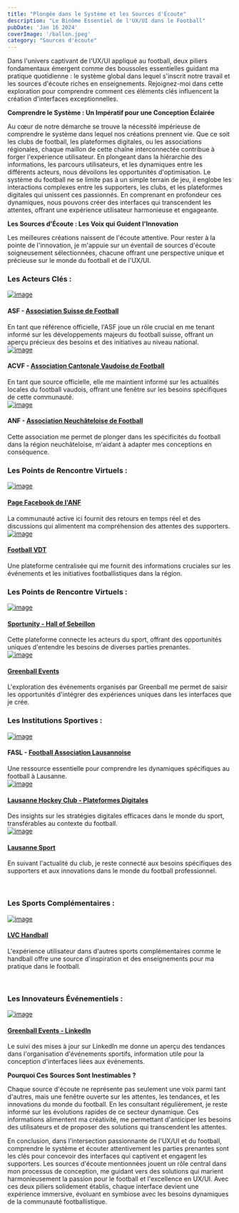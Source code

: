 ```yaml
---
title: "Plongée dans le Système et les Sources d'Écoute"
description: "Le Binôme Essentiel de l'UX/UI dans le Football"
pubDate: 'Jan 16 2024'
coverImage: '/ballon.jpeg'
category: "Sources d'écoute"
---
```


Dans l'univers captivant de l'UX/UI appliqué au football, deux piliers fondamentaux émergent comme des boussoles essentielles guidant ma pratique quotidienne : le système global dans lequel s'inscrit notre travail et les sources d'écoute riches en enseignements. Rejoignez-moi dans cette exploration pour comprendre comment ces éléments clés influencent la création d'interfaces exceptionnelles.

**Comprendre le Système : Un Impératif pour une Conception Éclairée**

Au cœur de notre démarche se trouve la nécessité impérieuse de comprendre le système dans lequel nos créations prennent vie. Que ce soit les clubs de football, les plateformes digitales, ou les associations régionales, chaque maillon de cette chaîne interconnectée contribue à forger l'expérience utilisateur. En plongeant dans la hiérarchie des informations, les parcours utilisateurs, et les dynamiques entre les différents acteurs, nous dévoilons les opportunités d'optimisation.
Le système du football ne se limite pas à un simple terrain de jeu, il englobe les interactions complexes entre les supporters, les clubs, et les plateformes digitales qui unissent ces passionnés. En comprenant en profondeur ces dynamiques, nous pouvons créer des interfaces qui transcendent les attentes, offrant une expérience utilisateur harmonieuse et engageante.

**Les Sources d'Écoute : Les Voix qui Guident l'Innovation**

Les meilleures créations naissent de l'écoute attentive. Pour rester à la pointe de l'innovation, je m'appuie sur un éventail de sources d'écoute soigneusement sélectionnées, chacune offrant une perspective unique et précieuse sur le monde du football et de l'UX/UI.

<h3> 
Les Acteurs Clés :
</h3>

<div>
 <a href="/Asf.jpg" target="_blank">
<img src="/Asf.jpg" alt="image" class="w-12 h-12 rounded-full" />
</a>
</div>

<h4>ASF - <a href="https://www.football.ch/fr/asf.aspx" class="text-gradient_indigo-purple">Association Suisse de Football </a> </h4>
En tant que référence officielle, l'ASF joue un rôle crucial en me tenant informé sur les développements majeurs du football suisse, offrant un aperçu précieux des besoins et des initiatives au niveau national.

<div>
 <a href="/ACVF.jpg" target="_blank">
<img src="/ACVF.jpg" alt="image" class="w-12 h-12 rounded-full" />
</a>
</div>

<h4>ACVF - <a href="https://acvf.football.ch/association-cantonale-vaudoise-de-football.aspx" class="text-gradient_indigo-purple"> Association Cantonale Vaudoise de Football </a> </h4>
En tant que source officielle, elle me maintient informé sur les actualités locales du football vaudois, offrant une fenêtre sur les besoins spécifiques de cette communauté.

<div>
 <a href="/ANF.jpg" target="_blank">
<img src="/ANF.jpg" alt="image" class="w-12 h-12 rounded-full" />
</a>
</div>

<h4>ANF - <a href="https://anf.football.ch/association-neuchateloise-de-football.aspx" class="text-gradient_indigo-purple"> Association Neuchâteloise de Football </a> </h4>
Cette association me permet de plonger dans les spécificités du football dans la région neuchâteloise, m'aidant à adapter mes conceptions en conséquence.

<br>
<h3> 
Les Points de Rencontre Virtuels  :
</h3>

<div>
 <a href="/ANF.jpg" target="_blank">
<img src="/ANF.jpg" alt="image" class="w-12 h-12 rounded-full" />
</a>
</div>

<h4><a href="https://www.facebook.com/FootANF/?locale=fr_FR" class="text-gradient_indigo-purple"> Page Facebook de l'ANF</a> </h4>
La communauté active ici fournit des retours en temps réel et des discussions qui alimentent ma compréhension des attentes des supporters.

<div>
 <a href="/GVDT.png" target="_blank">
<img src="/GVDT.png" alt="image" class="w-12 h-12 rounded-full" />
</a>
</div>

<h4><a href="https://footballvdt.ch/" class="text-gradient_indigo-purple"> Football VDT</a> </h4>
Une plateforme centralisée qui me fournit des informations cruciales sur les événements et les initiatives footballistiques dans la région.

<br>
<h3> 
Les Points de Rencontre Virtuels  :
</h3>

<div>
 <a href="/sportunity.jpg" target="_blank">
<img src="/sportunity.jpg" alt="image" class="w-12 h-12 rounded-full" />
</a>
</div>

<h4><a href="https://sportunity.com/fr/hall_of_sebeillon" class="text-gradient_indigo-purple"> Sportunity - Hall of Sebeillon</a> </h4>
Cette plateforme connecte les acteurs du sport, offrant des opportunités uniques d'entendre les besoins de diverses parties prenantes.

<div>
 <a href="/greenball.png" target="_blank">
<img src="/greenball.png" alt="image" class="w-12 h-12 rounded-full" />
</a>
</div>

<h4><a href="https://sportunity.com/fr/hall_of_sebeillon" class="text-gradient_indigo-purple"> Greenball Events</a> </h4>
L'exploration des événements organisés par Greenball me permet de saisir les opportunités d'intégrer des expériences uniques dans les interfaces que je crée.

<br>
<h3> 
Les Institutions Sportives   :
</h3>

<div>
 <a href="/FASL.png" target="_blank">
<img src="/FASL.png" alt="image" class="w-12 h-12 rounded-full" />
</a>
</div>

<h4>FASL - <a href="https://fasl.ch/" class="text-gradient_indigo-purple">Football Association Lausannoise</a> </h4>
Une ressource essentielle pour comprendre les dynamiques spécifiques au football à Lausanne.

<div>
 <a href="/LHC.png" target="_blank">
<img src="/LHC.png" alt="image" class="w-12 h-12 rounded-full" />
</a>
</div>

<h4><a href="https://business.lausannehc.ch/visibilite/plateformes-digitales/" class="text-gradient_indigo-purple"> Lausanne Hockey Club - Plateformes Digitales</a> </h4>
Des insights sur les stratégies digitales efficaces dans le monde du sport, transférables au contexte du football.

<div>
 <a href="/LS.png" target="_blank">
<img src="/LS.png" alt="image" class="w-12 h-12 rounded-full" />
</a>
</div>

<h4><a href="https://www.lausanne-sport.ch/" class="text-gradient_indigo-purple"> Lausanne Sport</a> </h4>

En suivant l'actualité du club, je reste connecté aux besoins spécifiques des supporters et aux innovations dans le monde du football professionnel.

<br>
<h3> 
Les Sports Complémentaires   :
</h3>


<div>
 <a href="/LVC.png" target="_blank">
<img src="/LVC.png" alt="image" class="w-12 h-12 rounded-full" />
</a>
</div>

<h4><a href="https://www.lvc-handball.ch/" class="text-gradient_indigo-purple"> LVC Handball</a> </h4>

L'expérience utilisateur dans d'autres sports complémentaires comme le handball offre une source d'inspiration et des enseignements pour ma pratique dans le football.

<br>
<h3> 
Les Innovateurs Événementiels    :
</h3>

<div>
 <a href="/greenball.png" target="_blank">
<img src="/greenball.png" alt="image" class="w-12 h-12 rounded-full" />
</a>
</div>

<h4><a href="https://www.linkedin.com/company/greenball-events/about/" class="text-gradient_indigo-purple"> Greenball Events - LinkedIn</a> </h4>

Le suivi des mises à jour sur LinkedIn me donne un aperçu des tendances dans l'organisation d'événements sportifs, information utile pour la conception d'interfaces liées aux événements.


**Pourquoi Ces Sources Sont Inestimables ?**

Chaque source d'écoute ne représente pas seulement une voix parmi tant d'autres, mais une fenêtre ouverte sur les attentes, les tendances, et les innovations du monde du football. En les consultant régulièrement, je reste informé sur les évolutions rapides de ce secteur dynamique. Ces informations alimentent ma créativité, me permettant d'anticiper les besoins des utilisateurs et de proposer des solutions qui transcendent les attentes.

En conclusion, dans l'intersection passionnante de l'UX/UI et du football, comprendre le système et écouter attentivement les parties prenantes sont les clés pour concevoir des interfaces qui captivent et engagent les supporters. Les sources d'écoute mentionnées jouent un rôle central dans mon processus de conception, me guidant vers des solutions qui marient harmonieusement la passion pour le football et l'excellence en UX/UI. Avec ces deux piliers solidement établis, chaque interface devient une expérience immersive, évoluant en symbiose avec les besoins dynamiques de la communauté footballistique.